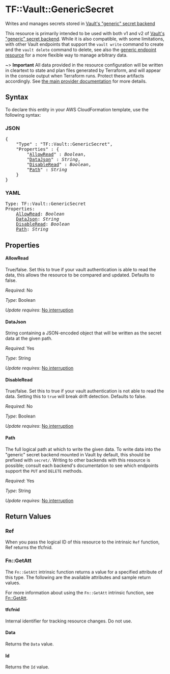 # TF::Vault::GenericSecret

Writes and manages secrets stored in
[Vault's "generic" secret backend](https://www.vaultproject.io/docs/secrets/generic/index.html)

This resource is primarily intended to be used with both v1 and v2 of
[Vault's "generic" secret backend](https://www.vaultproject.io/docs/secrets/generic/index.html).
While it is also compatible, with some limitations, with other Vault
endpoints that support the `vault write` command to create and the
`vault delete` command to delete, see also
the [generic endpoint resource](generic_endpoint.html) for a more
flexible way to manage arbitrary data.

~> **Important** All data provided in the resource configuration will be
written in cleartext to state and plan files generated by Terraform, and
will appear in the console output when Terraform runs. Protect these
artifacts accordingly. See
[the main provider documentation](../index.html)
for more details.

## Syntax

To declare this entity in your AWS CloudFormation template, use the following syntax:

### JSON

<pre>
{
    "Type" : "TF::Vault::GenericSecret",
    "Properties" : {
        "<a href="#allowread" title="AllowRead">AllowRead</a>" : <i>Boolean</i>,
        "<a href="#datajson" title="DataJson">DataJson</a>" : <i>String</i>,
        "<a href="#disableread" title="DisableRead">DisableRead</a>" : <i>Boolean</i>,
        "<a href="#path" title="Path">Path</a>" : <i>String</i>
    }
}
</pre>

### YAML

<pre>
Type: TF::Vault::GenericSecret
Properties:
    <a href="#allowread" title="AllowRead">AllowRead</a>: <i>Boolean</i>
    <a href="#datajson" title="DataJson">DataJson</a>: <i>String</i>
    <a href="#disableread" title="DisableRead">DisableRead</a>: <i>Boolean</i>
    <a href="#path" title="Path">Path</a>: <i>String</i>
</pre>

## Properties

#### AllowRead

True/false. Set this to true if your
vault authentication is able to read the data, this allows the resource to be
compared and updated. Defaults to false.

_Required_: No

_Type_: Boolean

_Update requires_: [No interruption](https://docs.aws.amazon.com/AWSCloudFormation/latest/UserGuide/using-cfn-updating-stacks-update-behaviors.html#update-no-interrupt)

#### DataJson

String containing a JSON-encoded object that will be
written as the secret data at the given path.

_Required_: Yes

_Type_: String

_Update requires_: [No interruption](https://docs.aws.amazon.com/AWSCloudFormation/latest/UserGuide/using-cfn-updating-stacks-update-behaviors.html#update-no-interrupt)

#### DisableRead

True/false. Set this to true if your vault
authentication is not able to read the data. Setting this to `true` will
break drift detection. Defaults to false.

_Required_: No

_Type_: Boolean

_Update requires_: [No interruption](https://docs.aws.amazon.com/AWSCloudFormation/latest/UserGuide/using-cfn-updating-stacks-update-behaviors.html#update-no-interrupt)

#### Path

The full logical path at which to write the given data.
To write data into the "generic" secret backend mounted in Vault by default,
this should be prefixed with `secret/`. Writing to other backends with this
resource is possible; consult each backend's documentation to see which
endpoints support the `PUT` and `DELETE` methods.

_Required_: Yes

_Type_: String

_Update requires_: [No interruption](https://docs.aws.amazon.com/AWSCloudFormation/latest/UserGuide/using-cfn-updating-stacks-update-behaviors.html#update-no-interrupt)

## Return Values

### Ref

When you pass the logical ID of this resource to the intrinsic `Ref` function, Ref returns the tfcfnid.

### Fn::GetAtt

The `Fn::GetAtt` intrinsic function returns a value for a specified attribute of this type. The following are the available attributes and sample return values.

For more information about using the `Fn::GetAtt` intrinsic function, see [Fn::GetAtt](https://docs.aws.amazon.com/AWSCloudFormation/latest/UserGuide/intrinsic-function-reference-getatt.html).

#### tfcfnid

Internal identifier for tracking resource changes. Do not use.

#### Data

Returns the <code>Data</code> value.

#### Id

Returns the <code>Id</code> value.


